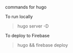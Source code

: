 commands for hugo

To run locally
> hugo server -D


To deploy to Firebase
> hugo && firebase deploy
